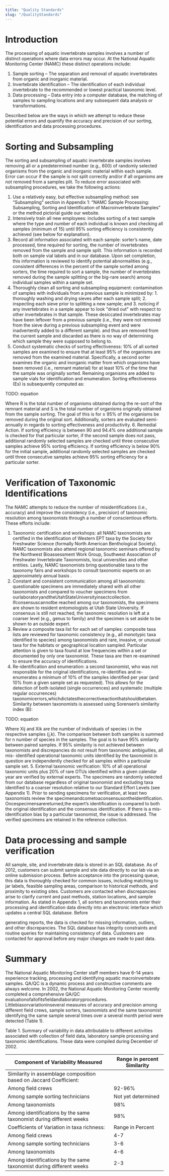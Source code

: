 ```yaml
---
title: "Quality Standards"
slug: "/QualityStandards"
---
```


# Introduction

The processing of aquatic invertebrate samples involves a number of distinct operations where data errors may occur. At the National Aquatic Monitoring Center (NAMC) these distinct operations include:

1. Sample sorting – The separation and removal of aquatic invertebrates from organic and inorganic material.
2. Invertebrate identification – The identification of each individual invertebrate to the recommended or lowest practical taxonomic level.
3. Data processing – Data entry into a computer database, the matching of samples to sampling locations and any subsequent data analysis or transformations.

Described below are the ways in which we attempt to reduce these potential errors and quantify the accuracy and precision of our sorting, identification and data processing procedures.

# Sorting and Subsampling

The sorting and subsampling of aquatic invertebrate samples involves removing all or a predetermined number (e.g., 600) of randomly selected organisms from the organic and inorganic material within each sample. Error can occur if the sample is not split correctly and/or if all organisms are not removed from a samples plit. To reduce error associated with subsampling procedures, we take the following actions:

1. Use a relatively easy, but effective subsampling method: see “Subsampling” section in Appendix 1: “NAMC Sample Processing: Subsampling, Sorting and Identification of Macroinvertebrate Samples” or the method pictorial guide our website.
2. Intensively train all new employees: includes sorting of a test sample where the type and number of each individual is known and checking all samples (minimum of 15) until 95% sorting efficiency is consistently achieved (see below for explanation).
3. Record all information associated with each sample: sorter’s name, date processed, time required for sorting, the number of invertebrates removed from the sample and sample split. This information is recorded both on sample vial labels and in our database. Upon set completion, this information is reviewed to identify potential abnormalities (e.g., consistent differences in the percent of the sample sorted among sorters, the time required to sort a sample, the number of invertebrates removed during the sample splitting or the big-rare search) among individual samples within a sample set.
4. Thoroughly clean all sorting and subsampling equipment: contamination of samples with individuals from a previous sample is minimized by: 1. thoroughly washing and drying sieves after each sample split; 2. inspecting each sieve prior to splitting a new sample; and 3. noticing if any invertebrates in a sample appear to look "dried out" with respect to other invertebrates in that sample. These desiccated invertebrates may have been leftover from a previous sample (i.e., they were not removed from the sieve during a previous subsampling event and were inadvertently added to a different sample). and thus are removed from the current sample and discarded as there is no way of determining which sample they were supposed to belong to.
5. Conduct systematic checks of sorting effectiveness: 10% of all sorted samples are examined to ensure that at least 95% of the organisms are removed from the examined material. Specifically, a second sorter examines the organic and inorganic matter from which organisms have been removed (i.e., remnant material) for at least 10% of the time that the sample was originally sorted. Remaining organisms are added to sample vials for identification and enumeration. Sorting effectiveness (Es) is subsequently computed as:

TODO: equation

Where R is the total number of organisms obtained during the re-sort of the remnant material and S is the total number of organisms originally obtained from the sample sorting. The goal of this is for ≥ 95% of the organisms be removed during the original sort. Additionally, sorters are evaluated semi-annually in regards to sorting effectiveness and productivity.
6. Remedial Action. If sorting efficiency is between 90 and 94.4% one additional sample is checked for
that particular sorter, if the second sample does not pass, additional randomly selected samples are checked until three consecutive samples achieve 95% sorting efficiency. If sorting efficiency is below 90% for the initial sample, additional randomly selected samples are checked until three consecutive samples achieve 95% sorting efficiency for a particular sorter.

# Verification of Taxonomic Identifications

The NAMC attempts to reduce the number of misidentifications (i.e., accuracy) and improve the consistency (i.e., precision) of taxonomic resolution among taxonomists through a number of conscientious efforts. These efforts include:

1. Taxonomic certification and workshops: all NAMC taxonomists are certified in the identification of Western EPT taxa by the Society for Freshwater Science (formally North American Benthological Society). NAMC taxonomists also attend regional taxonomic seminars offered by the Northwest Bioassessment Work Group, Southwest Association of Freshwater Invertebrate Taxonomists, local universities and other entities. Lastly, NAMC taxonomists bring questionable taxa to the taxonomy fairs and workshops to consult taxonomic experts on an approximately annual basis .
2. Constant and consistent communication among all taxonomists: questionable specimens are immediately shared with all other taxonomists and compared to voucher specimens from ourlaboratoryandtheUtahStateUniversityinsectcollection. Ifconsensuscannotbe reached among our taxonomists, the specimens are shown to resident entomologists at Utah State University. If consensus is still not reached, the taxonomic resolution is left at a coarser
level (e.g., genus to family) and the specimen is set aside to be shown to an outside expert.
3. Review a composite taxa list for each set of samples: composite taxa lists are reviewed for taxonomic consistency (e.g., all monotypic taxa identified to species) among taxonomists and
rare, invasive, or unusual taxa for the habitats or geographical location sampled. Particular attention is given to taxa found at low frequencies within a set or documented by only one taxonomist. These taxa are then re-examined to ensure the accuracy of identifications.
4. Re-identification and enumeration: a second taxonomist, who was not responsible for the original identifications, re-identifies and re-enumerates a minimum of 10% of the samples identified per year (and 10% from a given sample set as requested). This allows for the detection of both isolated (single occurrences) and systematic (multiple regular occurrences) taxonomicerrors,whichdictatesthecorrectiveactionthatshouldbetaken. Similarity
between taxonomists is assessed using Sorensen’s similarity index (B):

TODO: equation

Where Xij and Xik are the number of individuals of species i in the respective samples (j,k). The comparison between both samples is summed for n number of species in the samples. The goal is to have 95% similarity between paired samples. If 95% similarity is not achieved between taxonomists and discrepancies do not result from taxonomic ambiguities, all mis- identified operational taxonomic units identified by the taxonomist in question are independently checked for all samples within a particular sample set.
5. External taxonomic verification: 10% of all operational taxonomic units plus 20% of rare OTUs identified within a given calendar year are verified by external experts. The specimens are randomly selected from our database regardless of original taxonomist and excluding taxa identified to a coarser resolution relative to our Standard Effort Levels (see Appendix 1). Prior to sending specimens for verification, at least two taxonomists review the specimenandcometoaconsensusontheidentification. Oncespecimensarereturned,the expert’s identification is compared to both the original identification and the consensus identification. If there is a mis-identification bias by a particular taxonomist, the issue is addressed. The verified specimens are retained in the reference collection.

# Data processing and sample verification

All sample, site, and invertebrate data is stored in an SQL database. As of 2012, customers can submit sample and site data directly to our lab via an online submission process. Before acceptance into the processing queue, this data is thoroughly checked for common issues, including matching to jar labels, feasible sampling areas, comparison to historical methods, and proximity to existing sites. Customers are contacted when discrepancies arise to clarify current and past methods, station locations, and sample information.
As stated in Appendix 1, all sorters and taxonomists enter their processing and identification data directly into an electronic interface which updates a central SQL database. Before
   
generating reports, the data is checked for missing information, outliers, and other discrepancies. The SQL database has integrity constraints and routine queries for maintaining consistency of data. Customers are contacted for approval before any major changes are made to past data.

# Summary

The National Aquatic Monitoring Center staff members have 6-14 years experience tracking, processing and identifying aquatic macroinvertebrate samples. QA/QC is a dynamic process and constructive comments are always welcome.
In 2002, the National Aquatic Monitoring Center recently completed a comprehensive QA/QC evaluationofallofitsfieldandlaboratoryprocedures. Littlebiasorvariationinseveral measures of accuracy and precision among different field crews, sample sorters, taxonomists and the same taxonomist identifying the same sample several times over a several month period were detected (Table 1).

Table 1. Summary of variability in data attributable to different activities associated with collection of field data, laboratory sample processing and taxonomic identifications. These data were compiled during December of 2002.

|Component of Variability Measured|Range in percent Similarity|
|---|---|
|Similarity in assemblage composition based on Jaccard Coefficient:||
|Among field crews|92-96%|
|Among sample sorting technicians|Not yet determined|
|Among taxonomists|98%|
|Among identifications by the same taxonomist during different weeks|98%|
|Coefficients of Variation in taxa richness:|Range in Percent|
|Among field crews|4-7|
|Among sample sorting technicians|3-6|
|Among taxonomists|4-6|
|Among identifications by the same taxonomist during different weeks|2-3|
